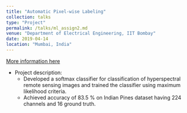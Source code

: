 ```yaml
---
title: "Automatic Pixel-wise Labeling"
collection: talks
type: "Project"
permalink: /talks/ml_assign2.md
venue: "Department of Electrical Engineering, IIT Bombay"
date: 2019-04-14
location: "Mumbai, India"
---
```

[More information here](/images/swati_183070009_ml3.zip)

* Project description:
  *  Developed a softmax classifier for classification of hyperspectral remote sensing images and trained the classifier
using maximum likelihood criteria.
  * Achieved accuracy of 83.5 % on Indian Pines dataset having 224 channels and 16 ground truth.
